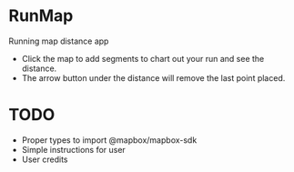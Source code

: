 # RunMap
Running map distance app
- Click the map to add segments to chart out your run and see the distance.
- The arrow button under the distance will remove the last point placed.


# TODO
- Proper types to import @mapbox/mapbox-sdk
- Simple instructions for user
- User credits